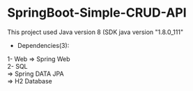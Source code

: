 # SpringBoot-Simple-CRUD-API
This project used Java version 8 (SDK java version "1.8.0_111"

* Dependencies(3): 

1- Web =>  Spring Web <br>
2- SQL <br>=>  Spring DATA JPA <br>
       =>  H2 Database <br>
